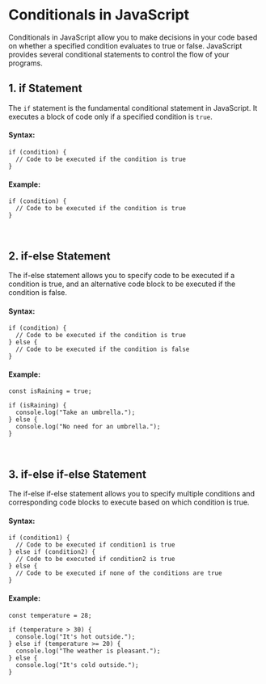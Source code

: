 # Conditionals in JavaScript
Conditionals in JavaScript allow you to make decisions in your code based on whether a specified condition evaluates to true or false. JavaScript provides several conditional statements to control the flow of your programs.

## 1. if Statement
The `if` statement is the fundamental conditional statement in JavaScript. It executes a block of code only if a specified condition is `true`.

#### Syntax:
```
if (condition) {
  // Code to be executed if the condition is true
}
```
#### Example:
```
if (condition) {
  // Code to be executed if the condition is true
}
```
<br>

## 2. if-else Statement
The if-else statement allows you to specify code to be executed if a condition is true, and an alternative code block to be executed if the condition is false.
#### Syntax:
```
if (condition) {
  // Code to be executed if the condition is true
} else {
  // Code to be executed if the condition is false
}

```
#### Example:
```
const isRaining = true;

if (isRaining) {
  console.log("Take an umbrella.");
} else {
  console.log("No need for an umbrella.");
}

```
<br>

## 3. if-else if-else Statement
The if-else if-else statement allows you to specify multiple conditions and corresponding code blocks to execute based on which condition is true.
#### Syntax:
```
if (condition1) {
  // Code to be executed if condition1 is true
} else if (condition2) {
  // Code to be executed if condition2 is true
} else {
  // Code to be executed if none of the conditions are true
}

```
#### Example:
```
const temperature = 28;

if (temperature > 30) {
  console.log("It's hot outside.");
} else if (temperature >= 20) {
  console.log("The weather is pleasant.");
} else {
  console.log("It's cold outside.");
}

```
